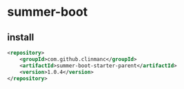 # summer-boot

## install
```xml
<repository>
    <groupId>com.github.clinmanc</groupId>
    <artifactId>summer-boot-starter-parent</artifactId>
    <version>1.0.4</version>
</repository>
```
